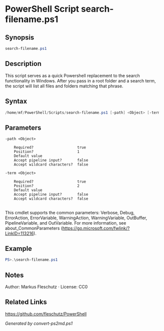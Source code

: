 # PowerShell Script search-filename.ps1

## Synopsis
```powershell
search-filename.ps1
```

## Description
This script serves as a quick Powershell replacement to the search functionality in Windows.
After you pass in a root folder and a search term, the script will list all files and folders matching that phrase.

## Syntax
```powershell
/home/mf/PowerShell/Scripts/search-filename.ps1 [-path] <Object> [-term] <Object> [<CommonParameters>]
```

## Parameters

```
-path <Object>
    
    Required?                    true
    Position?                    1
    Default value                
    Accept pipeline input?       false
    Accept wildcard characters?  false
```

```
-term <Object>
    
    Required?                    true
    Position?                    2
    Default value                
    Accept pipeline input?       false
    Accept wildcard characters?  false
```
## <CommonParameters>
This cmdlet supports the common parameters: Verbose, Debug, ErrorAction, ErrorVariable, WarningAction, WarningVariable, OutBuffer, PipelineVariable, and OutVariable. For more information, see about_CommonParameters (https://go.microsoft.com/fwlink/?LinkID=113216).

## Example
```powershell
PS>.\search-filename.ps1
```


## Notes
Author: Markus Fleschutz · License: CC0

## Related Links
https://github.com/fleschutz/PowerShell

*Generated by convert-ps2md.ps1*
